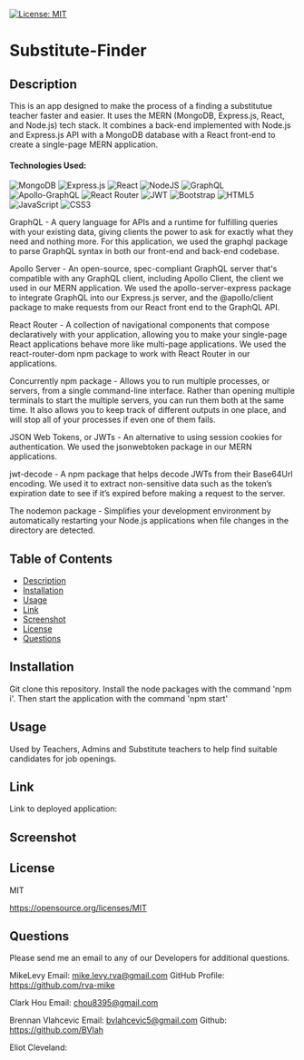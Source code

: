  [![License: MIT](https://img.shields.io/badge/License-MIT-yellow.svg)](https://opensource.org/licenses/MIT)


# Substitute-Finder

  ## Description
   This is an app designed to make the process of a finding a substitutue teacher faster and easier.  It uses the MERN (MongoDB, Express.js, React, and Node.js) tech stack. It combines a back-end implemented with Node.js and Express.js API with a MongoDB database with a React front-end to create a single-page MERN application.
   
   #### Technologies Used:
   
   ![MongoDB](https://img.shields.io/badge/MongoDB-%234ea94b.svg?style=for-the-badge&logo=mongodb&logoColor=white)
   ![Express.js](https://img.shields.io/badge/express.js-%23404d59.svg?style=for-the-badge&logo=express&logoColor=%2361DAFB)
   ![React](https://img.shields.io/badge/react-%2320232a.svg?style=for-the-badge&logo=react&logoColor=%2361DAFB)
   ![NodeJS](https://img.shields.io/badge/node.js-6DA55F?style=for-the-badge&logo=node.js&logoColor=white)
   ![GraphQL](https://img.shields.io/badge/-GraphQL-E10098?style=for-the-badge&logo=graphql&logoColor=white)
   ![Apollo-GraphQL](https://img.shields.io/badge/-ApolloGraphQL-311C87?style=for-the-badge&logo=apollo-graphql)
   ![React Router](https://img.shields.io/badge/React_Router-CA4245?style=for-the-badge&logo=react-router&logoColor=white)
   ![JWT](https://img.shields.io/badge/JWT-black?style=for-the-badge&logo=JSON%20web%20tokens)
   ![Bootstrap](https://img.shields.io/badge/bootstrap-%23563D7C.svg?style=for-the-badge&logo=bootstrap&logoColor=white)
   ![HTML5](https://img.shields.io/badge/html5-%23E34F26.svg?style=for-the-badge&logo=html5&logoColor=white)
   ![JavaScript](https://img.shields.io/badge/javascript-%23323330.svg?style=for-the-badge&logo=javascript&logoColor=%23F7DF1E)
   ![CSS3](https://img.shields.io/badge/css3-%231572B6.svg?style=for-the-badge&logo=css3&logoColor=white)
   
   GraphQL - A query language for APIs and a runtime for fulfilling queries with your existing data, giving clients the power to ask for exactly what they need and nothing more. For this application, we used the graphql package to parse GraphQL syntax in both our front-end and back-end codebase.

Apollo Server - An open-source, spec-compliant GraphQL server that's compatible with any GraphQL client, including Apollo Client, the client we used in our MERN application. We used the apollo-server-express package to integrate GraphQL into our Express.js server, and the @apollo/client package to make requests from our React front end to the GraphQL API.

React Router - A collection of navigational components that compose declaratively with your application, allowing you to make your single-page React applications behave more like multi-page applications. We used the react-router-dom npm package to work with React Router in our applications.

Concurrently npm package - Allows you to run multiple processes, or servers, from a single command-line interface. Rather than opening multiple terminals to start the multiple servers, you can run them both at the same time. It also allows you to keep track of different outputs in one place, and will stop all of your processes if even one of them fails.

JSON Web Tokens, or JWTs - An alternative to using session cookies for authentication. We used the jsonwebtoken package in our MERN applications.

jwt-decode - A npm package that helps decode JWTs from their Base64Url encoding. We used it to extract non-sensitive data such as the token’s expiration date to see if it’s expired before making a request to the server.

The nodemon package - Simplifies your development environment by automatically restarting your Node.js applications when file changes in the directory are detected.
   


  ## Table of Contents
  * [Description](#description)
  * [Installation](#installation)
  * [Usage](#usage)
  * [Link](#link)
  * [Screenshot](#screenshot)
  * [License](#license)
  * [Questions](#questions)

  ## Installation
  Git clone this repository. Install the node packages with the command 'npm i'. Then start the application with the command 'npm start'


  ## Usage
  Used by Teachers, Admins and Substitute teachers to help find suitable candidates for job openings. 
  
  ## Link 
  
  Link to deployed application:
  
  ## Screenshot
  



  ## License
  MIT

  https://opensource.org/licenses/MIT


  ## Questions
  Please send me an email to any of our Developers for additional questions.

 MikeLevy Email: mike.levy.rva@gmail.com GitHub Profile: https://github.com/rva-mike

  Clark Hou Email: chou8395@gmail.com

  Brennan Vlahcevic Email: bvlahcevic5@gmail.com Github: https://github.com/BVlah

  Eliot Cleveland: 
